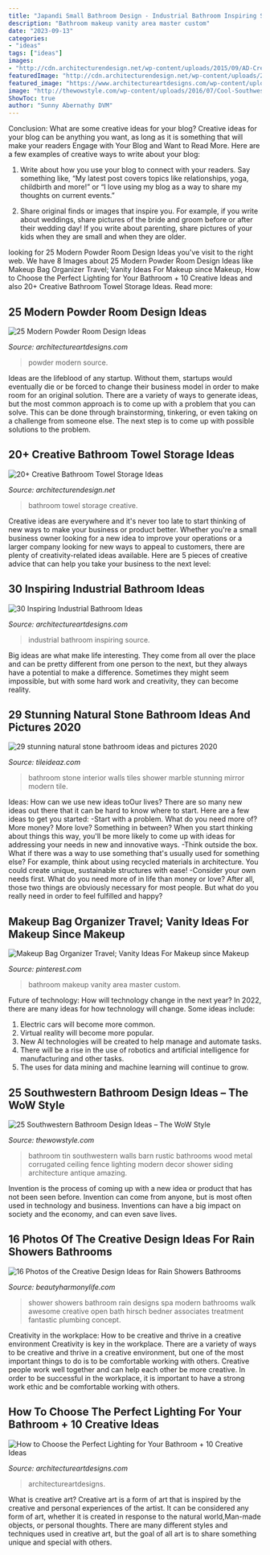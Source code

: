 ```yaml
---
title: "Japandi Small Bathroom Design - Industrial Bathroom Inspiring Source"
description: "Bathroom makeup vanity area master custom"
date: "2023-09-13"
categories:
- "ideas"
tags: ["ideas"]
images:
- "http://cdn.architecturendesign.net/wp-content/uploads/2015/09/AD-Creative-Bathroom-Towel-Storage-Ideas-20.jpg"
featuredImage: "http://cdn.architecturendesign.net/wp-content/uploads/2015/09/AD-Creative-Bathroom-Towel-Storage-Ideas-20.jpg"
featured_image: "https://www.architectureartdesigns.com/wp-content/uploads/2013/07/716.jpg"
image: "http://thewowstyle.com/wp-content/uploads/2016/07/Cool-Southwestern-Bathroom-Design-Ideas.jpg"
ShowToc: true
author: "Sunny Abernathy DVM"
---
```



Conclusion: What are some creative ideas for your blog?
Creative ideas for your blog can be anything you want, as long as it is something that will make your readers Engage with Your Blog and Want to Read More. Here are a few examples of creative ways to write about your blog:
1. Write about how you use your blog to connect with your readers. Say something like, “My latest post covers topics like relationships, yoga, childbirth and more!” or “I love using my blog as a way to share my thoughts on current events.”

2. Share original finds or images that inspire you. For example, if you write about weddings, share pictures of the bride and groom before or after their wedding day! If you write about parenting, share pictures of your kids when they are small and when they are older.


	

		
looking for 25 Modern Powder Room Design Ideas you've visit to the right web. We have 8 Images about 25 Modern Powder Room Design Ideas like Makeup Bag Organizer Travel; Vanity Ideas For Makeup since Makeup, How to Choose the Perfect Lighting for Your Bathroom + 10 Creative Ideas and also 20+ Creative Bathroom Towel Storage Ideas. Read more:
		
    
## 25 Modern Powder Room Design Ideas

<img loading=lazy src="https://www.architectureartdesigns.com/wp-content/uploads/2013/09/131.jpg" onerror="this.onerror=null;this.src='https://tse4.mm.bing.net/th?id=OIP.ho0aIP7erbwckDgDspF1oQAAAA&amp;pid=15.1';" alt="25 Modern Powder Room Design Ideas">

_Source: architectureartdesigns.com_

>powder modern source. 

	

Ideas are the lifeblood of any startup. Without them, startups would eventually die or be forced to change their business model in order to make room for an original solution. There are a variety of ways to generate ideas, but the most common approach is to come up with a problem that you can solve. This can be done through brainstorming, tinkering, or even taking on a challenge from someone else. The next step is to come up with possible solutions to the problem.

    
## 20+ Creative Bathroom Towel Storage Ideas

<img loading=lazy src="http://cdn.architecturendesign.net/wp-content/uploads/2015/09/AD-Creative-Bathroom-Towel-Storage-Ideas-20.jpg" onerror="this.onerror=null;this.src='https://tse4.mm.bing.net/th?id=OIP.PbqwXvIw2Cz1SI3JnwC05AHaKw&amp;pid=15.1';" alt="20+ Creative Bathroom Towel Storage Ideas">

_Source: architecturendesign.net_

>bathroom towel storage creative. 

	

Creative ideas are everywhere and it's never too late to start thinking of new ways to make your business or product better. Whether you're a small business owner looking for a new idea to improve your operations or a larger company looking for new ways to appeal to customers, there are plenty of creativity-related ideas available. Here are 5 pieces of creative advice that can help you take your business to the next level: 

    
## 30 Inspiring Industrial Bathroom Ideas

<img loading=lazy src="https://www.architectureartdesigns.com/wp-content/uploads/2013/07/716.jpg" onerror="this.onerror=null;this.src='https://tse4.mm.bing.net/th?id=OIP.NbC9BTCb_QtbFOMjuhIv1QHaJ4&amp;pid=15.1';" alt="30 Inspiring Industrial Bathroom Ideas">

_Source: architectureartdesigns.com_

>industrial bathroom inspiring source. 

	

Big ideas are what make life interesting. They come from all over the place and can be pretty different from one person to the next, but they always have a potential to make a difference. Sometimes they might seem impossible, but with some hard work and creativity, they can become reality.

    
## 29 Stunning Natural Stone Bathroom Ideas And Pictures 2020

<img loading=lazy src="https://www.tileideaz.com/wp-content/uploads/2015/09/sweet-interior-design-of-small-bathroom-cream-stone-shower-area-walls-ceiling-pendant-lighting-stone-wall-bathroom-bathroom-stunning-stone-wall-bathroom-design-inspiration.jpg" onerror="this.onerror=null;this.src='https://tse4.mm.bing.net/th?id=OIP.LBYl2dH9DE47jf4PTbYS-gHaJ4&amp;pid=15.1';" alt="29 stunning natural stone bathroom ideas and pictures 2020">

_Source: tileideaz.com_

>bathroom stone interior walls tiles shower marble stunning mirror modern tile. 

	

Ideas: How can we use new ideas toOur lives?
There are so many new ideas out there that it can be hard to know where to start. Here are a few ideas to get you started: 
-Start with a problem. What do you need more of? More money? More love? Something in between? When you start thinking about things this way, you'll be more likely to come up with ideas for addressing your needs in new and innovative ways. 
-Think outside the box. What if there was a way to use something that's usually used for something else? For example, think about using recycled materials in architecture. You could create unique, sustainable structures with ease! 
-Consider your own needs first. What do you need more of in life than money or love? After all, those two things are obviously necessary for most people. But what do you really need in order to feel fulfilled and happy?

    
## Makeup Bag Organizer Travel; Vanity Ideas For Makeup Since Makeup

<img loading=lazy src="https://i.pinimg.com/736x/50/98/10/5098107d9164b29373bca06dc4542e16.jpg" onerror="this.onerror=null;this.src='https://tse4.mm.bing.net/th?id=OIP.tA7lmf7oSYhV726aJW0ZwwHaLH&amp;pid=15.1';" alt="Makeup Bag Organizer Travel; Vanity Ideas For Makeup since Makeup">

_Source: pinterest.com_

>bathroom makeup vanity area master custom. 

	

Future of technology: How will technology change in the next year?
In 2022, there are many ideas for how technology will change. Some ideas include:
1. Electric cars will become more common.
2. Virtual reality will become more popular. 
3. New AI technologies will be created to help manage and automate tasks. 
4. There will be a rise in the use of robotics and artificial intelligence for manufacturing and other tasks. 
5. The uses for data mining and machine learning will continue to grow.

    
## 25 Southwestern Bathroom Design Ideas – The WoW Style

<img loading=lazy src="http://thewowstyle.com/wp-content/uploads/2016/07/Cool-Southwestern-Bathroom-Design-Ideas.jpg" onerror="this.onerror=null;this.src='https://tse2.mm.bing.net/th?id=OIP.Hf4a_14yBq4gZjqFW3aeoAHaJ3&amp;pid=15.1';" alt="25 Southwestern Bathroom Design Ideas – The WoW Style">

_Source: thewowstyle.com_

>bathroom tin southwestern walls barn rustic bathrooms wood metal corrugated ceiling fence lighting modern decor shower siding architecture antique amazing. 

	

Invention is the process of coming up with a new idea or product that has not been seen before. Invention can come from anyone, but is most often used in technology and business. Inventions can have a big impact on society and the economy, and can even save lives.

    
## 16 Photos Of The Creative Design Ideas For Rain Showers Bathrooms

<img loading=lazy src="https://beautyharmonylife.com/wp-content/uploads/2013/09/Treatment-Room-Shower-design-by-Hirsch-Bedner-Associates-house-and-spa-ideas-concept.jpg" onerror="this.onerror=null;this.src='https://tse3.mm.bing.net/th?id=OIP.BQIsHvwNoCZe32oDoFIH1AHaJ4&amp;pid=15.1';" alt="16 Photos of the Creative Design Ideas for Rain Showers Bathrooms">

_Source: beautyharmonylife.com_

>shower showers bathroom rain designs spa modern bathrooms walk awesome creative open bath hirsch bedner associates treatment fantastic plumbing concept. 

	

Creativity in the workplace: How to be creative and thrive in a creative environment
Creativity is key in the workplace. There are a variety of ways to be creative and thrive in a creative environment, but one of the most important things to do is to be comfortable working with others. Creative people work well together and can help each other be more creative. In order to be successful in the workplace, it is important to have a strong work ethic and be comfortable working with others.

    
## How To Choose The Perfect Lighting For Your Bathroom + 10 Creative Ideas

<img loading=lazy src="http://www.architectureartdesigns.com/wp-content/uploads/2019/09/bathroom-lighting-3.jpg" onerror="this.onerror=null;this.src='https://tse4.mm.bing.net/th?id=OIP.bPbplHuw1FP4TvWUYIlN5QHaNL&amp;pid=15.1';" alt="How to Choose the Perfect Lighting for Your Bathroom + 10 Creative Ideas">

_Source: architectureartdesigns.com_

>architectureartdesigns. 

	

What is creative art?
Creative art is a form of art that is inspired by the creative and personal experiences of the artist. It can be considered any form of art, whether it is created in response to the natural world,Man-made objects, or personal thoughts. There are many different styles and techniques used in creative art, but the goal of all art is to share something unique and special with others.

